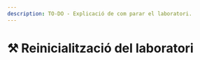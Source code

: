 ```yaml
---
description: TO-DO - Explicació de com parar el laboratori.
---
```


# ⚒️ Reinicialització del laboratori

